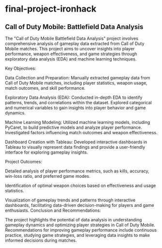 
# final-project-ironhack

## Call of Duty Mobile: Battlefield Data Analysis

The "Call of Duty Mobile Battlefield Data Analysis" project involves comprehensive analysis of gameplay data extracted from Call of Duty Mobile matches. This project aims to uncover insights into player performance, weapon effectiveness, and game strategies through exploratory data analysis (EDA) and machine learning techniques.

Key Objectives:

Data Collection and Preparation:
Manually extracted gameplay data from Call of Duty Mobile matches, including player statistics, weapon usage, match outcomes, and skill performance.

Exploratory Data Analysis (EDA):
Conducted in-depth EDA to identify patterns, trends, and correlations within the dataset. Explored categorical and numerical variables to gain insights into player behavior and game dynamics.

Machine Learning Modeling:
Utilized machine learning models, including PyCaret, to build predictive models and analyze player performance. Investigated factors influencing match outcomes and weapon effectiveness.

Dashboard Creation with Tableau:
Developed interactive dashboards in Tableau to visually represent data findings and provide a user-friendly interface for exploring gameplay insights.

Project Outcomes:

Detailed analysis of player performance metrics, such as kills, accuracy, win-loss ratio, and preferred game modes.

Identification of optimal weapon choices based on effectiveness and usage statistics.

Visualization of gameplay trends and patterns through interactive dashboards, facilitating data-driven decision-making for players and game enthusiasts.
Conclusion and Recommendations:

The project highlights the potential of data analysis in understanding gameplay dynamics and optimizing player strategies in Call of Duty Mobile. Recommendations for improving gameplay performance include continuous practice, studying game strategies, and leveraging data insights to make informed decisions during matches.


